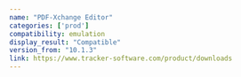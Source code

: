 ```yaml
---
name: "PDF-Xchange Editor"
categories: ['prod']
compatibility: emulation
display_result: "Compatible"
version_from: "10.1.3"
link: https://www.tracker-software.com/product/downloads
---
```


